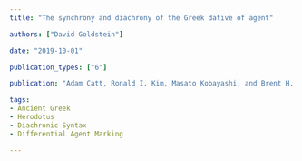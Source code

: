 ```yaml
---
title: "The synchrony and diachrony of the Greek dative of agent"

authors: ["David Goldstein"]

date: "2019-10-01"

publication_types: ["6"]

publication: "Adam Catt, Ronald I. Kim, Masato Kobayashi, and Brent H. Vine, edd. _Qazzu warrai: Anatolian and Indo-European studies in honor of Kazuhiko Yoshida_, 73-90. Ann Arbor: Beech Stave Press"

tags:
- Ancient Greek
- Herodotus
- Diachronic Syntax
- Differential Agent Marking

---
```

